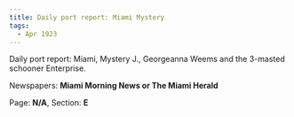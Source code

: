```yaml
---  
title: Daily port report: Miami Mystery  
tags:  
  - Apr 1923  
---  
```

  
Daily port report: Miami, Mystery J., Georgeanna Weems and the 3-masted schooner Enterprise.  
  
Newspapers: **Miami Morning News or The Miami Herald**  
  
Page: **N/A**, Section: **E** 
